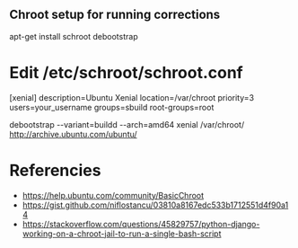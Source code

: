 ## Chroot setup for running corrections

apt-get install schroot debootstrap

# Edit /etc/schroot/schroot.conf
[xenial]
description=Ubuntu Xenial
location=/var/chroot
priority=3
users=your_username
groups=sbuild
root-groups=root

debootstrap --variant=buildd --arch=amd64 xenial /var/chroot/ http://archive.ubuntu.com/ubuntu/


# Referencies
* https://help.ubuntu.com/community/BasicChroot
* https://gist.github.com/niflostancu/03810a8167edc533b1712551d4f90a14
* https://stackoverflow.com/questions/45829757/python-django-working-on-a-chroot-jail-to-run-a-single-bash-script
